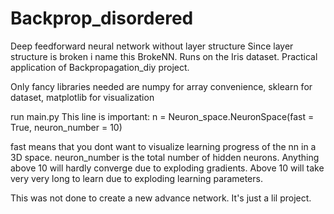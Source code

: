 # Backprop_disordered
Deep feedforward neural network without layer structure
Since layer structure is broken i name this BrokeNN.
Runs on the Iris dataset.
Practical application of Backpropagation_diy project.


Only fancy libraries needed are numpy for array convenience, sklearn for dataset, matplotlib for visualization


run main.py
This line is important:
n = Neuron_space.NeuronSpace(fast = True, neuron_number = 10)

fast means that you dont want to visualize learning progress of the nn in a 3D space.
neuron_number is the total number of hidden neurons.
Anything above 10 will hardly converge due to exploding gradients.
Above 10 will take very very long to learn due to exploding learning parameters.

This was not done to create a new advance network. It's just a lil project.
